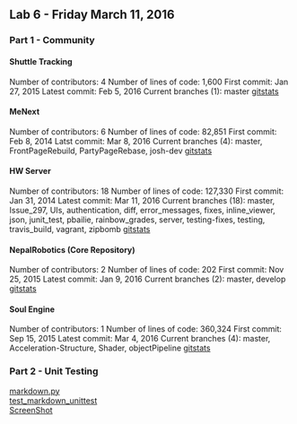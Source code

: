 ## Lab 6 - Friday March 11, 2016



### Part 1 - Community
#### Shuttle Tracking
Number of contributors:  4
Number of lines of code:  1,600
First commit:  Jan 27, 2015
Latest commit:  Feb 5, 2016
Current branches (1):  master [gitstats](/files/gitstats/HWserver_gitStats/index.html)

#### MeNext
Number of contributors:  6
Number of lines of code:  82,851
First commit:  Feb 8, 2014
Latst commit:  Mar 8, 2016
Current branches (4):  master, FrontPageRebuild, PartyPageRebase, josh-dev [gitstats](/files/gitstats/MeNext_gitStats/index.html)

#### HW Server
Number of contributors:  18
Number of lines of code:  127,330
First commit:  Jan 31, 2014
Latest commit:  Mar 11, 2016
Current branches (18):  master, Issue_297, UIs, authentication, diff,
error_messages, fixes, inline_viewer, json, junit_test, pbailie,
rainbow_grades, server, testing-fixes, testing, travis_build, vagrant, zipbomb [gitstats](/files/gitstats/HWserver_gitStats/index.html)


#### NepalRobotics (Core Repository)
Number of contributors:  2
Number of lines of code:  202
First commit:  Nov 25, 2015
Latest commit:  Jan 9, 2016
Current branches (2):  master, develop [gitstats](/files/gitstats/Nepal_gitStats/index.html)

#### Soul Engine
Number of contributors:  1
Number of lines of code:  360,324
First commit:  Sep 15, 2015
Latest commit:  Mar 4, 2016
Current branches (4):  master, Acceleration-Structure, Shader, objectPipeline [gitstats](/files/gitstats/soul_gitStats/index.html)

### Part 2 - Unit Testing

[markdown.py](/files/unitTest/markdown.py)  
[test_markdown_unittest](/files/unitTest/test_markdown_unittest.py)     
[ScreenShot](/files/unitTest/UnitTestRunning.png)
